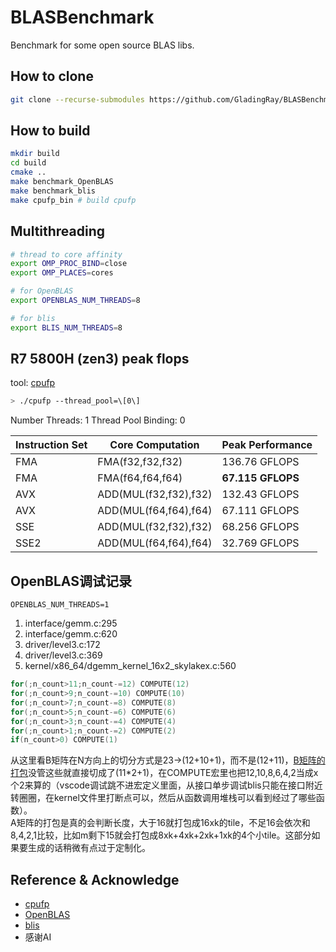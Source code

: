# BLASBenchmark
Benchmark for some open source BLAS libs.
## How to clone
```bash
git clone --recurse-submodules https://github.com/GladingRay/BLASBenchmark.git
```
## How to build
```bash
mkdir build
cd build
cmake ..
make benchmark_OpenBLAS
make benchmark_blis
make cpufp_bin # build cpufp
```
## Multithreading
```bash
# thread to core affinity
export OMP_PROC_BIND=close
export OMP_PLACES=cores

# for OpenBLAS
export OPENBLAS_NUM_THREADS=8

# for blis
export BLIS_NUM_THREADS=8
```
## R7 5800H (zen3) peak flops
tool: [cpufp](https://github.com/pigirons/cpufp)
```bash
> ./cpufp --thread_pool=\[0\]
```
Number Threads: 1
Thread Pool Binding: 0

| Instruction Set | Core Computation      | Peak Performance |
|-----------------|-----------------------|------------------|
| FMA             | FMA(f32,f32,f32)      | 136.76 GFLOPS    |
| FMA             | FMA(f64,f64,f64)      | **67.115 GFLOPS**    |
| AVX             | ADD(MUL(f32,f32),f32) | 132.43 GFLOPS    |
| AVX             | ADD(MUL(f64,f64),f64) | 67.111 GFLOPS    |
| SSE             | ADD(MUL(f32,f32),f32) | 68.256 GFLOPS    |
| SSE2            | ADD(MUL(f64,f64),f64) | 32.769 GFLOPS    |
## OpenBLAS调试记录
`OPENBLAS_NUM_THREADS=1`
1. interface/gemm.c:295
2. interface/gemm.c:620
3. driver/level3.c:172
4. driver/level3.c:369
5. kernel/x86_64/dgemm_kernel_16x2_skylakex.c:560
```c
for(;n_count>11;n_count-=12) COMPUTE(12)
for(;n_count>9;n_count-=10) COMPUTE(10)
for(;n_count>7;n_count-=8) COMPUTE(8)
for(;n_count>5;n_count-=6) COMPUTE(6)
for(;n_count>3;n_count-=4) COMPUTE(4)
for(;n_count>1;n_count-=2) COMPUTE(2)
if(n_count>0) COMPUTE(1)
```
从这里看B矩阵在N方向上的切分方式是23->(12+10+1)，而不是(12+11)，[B矩阵的打包](BLASLIBS/OpenBLAS/kernel/generic/gemm_ncopy_2.c)没管这些就直接切成了(11*2+1)，在COMPUTE宏里也把12,10,8,6,4,2当成x个2来算的（vscode调试跳不进宏定义里面，从接口单步调试blis只能在接口附近转圈圈，在kernel文件里打断点可以，然后从函数调用堆栈可以看到经过了哪些函数）。  
A矩阵的打包是真的会判断长度，大于16就打包成16xk的tile，不足16会依次和8,4,2,1比较，比如m剩下15就会打包成8xk+4xk+2xk+1xk的4个小tile。这部分如果要生成的话稍微有点过于定制化。

## Reference & Acknowledge
- [cpufp](https://github.com/pigirons/cpufp)
- [OpenBLAS](https://github.com/OpenMathLib/OpenBLAS)
- [blis](https://github.com/flame/blis)
- 感谢AI
